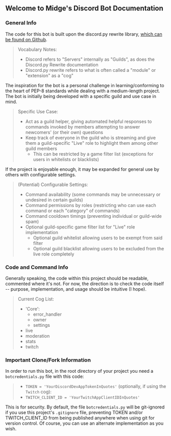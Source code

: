 ## Welcome to Midge's Discord Bot Documentation

### General Info
The code for this bot is built upon the discord.py rewrite library, [which can be found on Github](https://github.com/Rapptz/discord.py/tree/rewrite).
> Vocabulary Notes:
> * Discord refers to "Servers" internally as "Guilds", as does the Discord.py Rewrite documentation
> * Discord.py rewrite refers to what is often called a "module" or "extension" as a "cog"

The inspiration for the bot is a personal challenge in learning/conforming to the heart of PEP-8 standards while dealing with a medium-length project.
The bot is initially being developed with a specific guild and use case in mind.
> Specific Use Case:
> * Act as a guild helper, giving automated helpful responses to commands invoked by members attempting to answer newcomers' (or their own) questions
> * Keep track of everyone in the guild who is streaming and give them a guild-specific "Live" role to highlight them among other guild members
  >   * This can be restricted by a game filter list (exceptions for users in whitelists or blacklists)

If the project is enjoyable enough, it may be expanded for general use by others with configurable settings.
> (Potential) Configurable Settings:
> * Command availability (some commands may be unnecessary or undesired in certain guilds)
> * Command permissions by roles (restricting who can use each command or each "category" of commands)
> * Command cooldown timings (preventing individual or guild-wide spam)
> * Optional guild-specific game filter list for "Live" role implementation
  >   * Optional guild whitelist allowing users to be exempt from said filter
  >   * Optional guild blacklist allowing users to be excluded from the live role completely

### Code and Command Info
Generally speaking, the code within this project should be readable, commented where it's not.
For now, the direction is to check the code itself -- purpose, implementation, and usage should be intuitive (I hope).
> Current Cog List:
> * 'Core':
  >   * error_handler
  >   * owner
  >   * settings
> * live
> * moderation
> * stats
> * twitch

### Important Clone/Fork Information
In order to run this bot, in the root directory of your project you need a `botcredentials.py` file with this code:
> * `TOKEN = 'YourDiscordDevAppTokenInQuotes'`
> (optionally, if using the `Twitch` cog):
> * `TWITCH_CLIENT_ID = 'YourTwitchAppClientIDInQuotes'`

This is for security.
By default, the file `botcredentials.py` will be git-ignored if you use this project's `.gitignore` file, preventing TOKEN and/or TWITCH_CLIENT_ID from being published anywhere when using git for version control.
Of course, you can use an alternate implementation as you wish.
